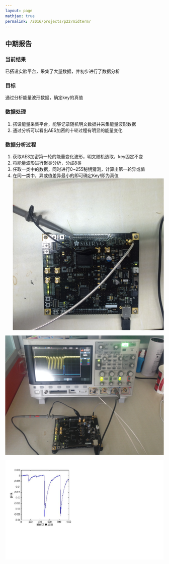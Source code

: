 ```yaml
---
layout: page
mathjax: true
permalink: /2016/projects/p22/midterm/
---
```


## 中期报告

### 当前结果

已搭设实验平台，采集了大量数据，并初步进行了数据分析

### 目标

通过分析能量波形数据，确定key的真值

### 数据处理

1. 搭设能量采集平台，能够记录随机明文数据并采集能量波形数据
2. 通过分析可以看出AES加密的十轮过程有明显的能量变化

### 数据分析过程

1. 获取AES加密第一轮的能量变化波形，明文随机选取，key固定不变
2. 将能量波形进行聚类分析，分成8类
3. 任取一类中的数据，同时进行0~255秘钥猜测，计算出第一轮异或值
4. 在同一类中，异或值差异最小的即可确定Key!即为真值
![](https://github.com/Darkmoon123/DM/blob/master/Sakura%E6%9D%BF%E8%BF%9E%E6%8E%A5%E5%9B%BE2.jpg)

![](https://github.com/Darkmoon123/DM/blob/master/%E7%A4%BA%E6%B3%A2%E5%99%A8+Sakura%E6%9D%BF%E5%AD%90.jpg)

![](https://github.com/Darkmoon123/DM/blob/master/%E5%8E%9F%E5%A7%8B%E6%B3%A2.jpg)
